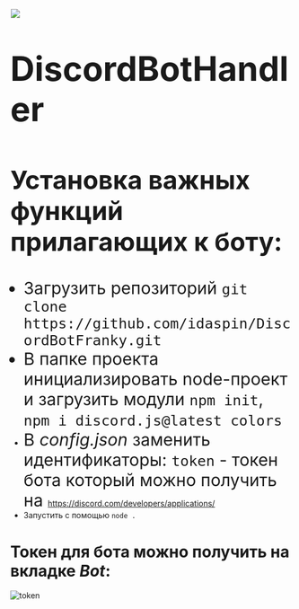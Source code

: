 <p align="center">
	<img src="https://github-readme-stats.vercel.app/api/pin/?username=vikey3428&repo=Vikey-Handler&theme=dark" style="float: left; margin: 0px 10px 15px 1px;"/> <a style="font-size: 20px"> <a style="font-size: 30px">
</p>

# DiscordBotHandler


## Установка важных функций прилагающих к боту:
- Загрузить репозиторий `git clone https://github.com/idaspin/DiscordBotFranky.git`
- В папке проекта инициализировать node-проект и загрузить модули `npm init`, `npm i discord.js@latest colors`
- В *config.json* заменить идентификаторы: `token` - токен бота который можно получить на https://discord.com/developers/applications/
- Запустить с помощью `node .`

# Токен для бота можно получить на вкладке *Bot*:
![token](https://github.com/vikey3428/Vikey-Handler/blob/main/assets/howtoken.png?raw=true)
